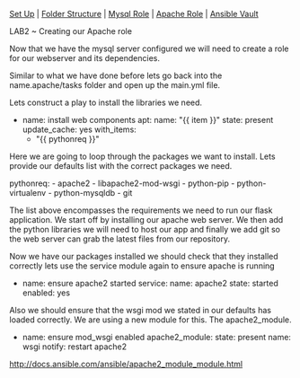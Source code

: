 [Set Up](doc/SetUp.md) | [Folder Structure](doc/lab-001.md) | [Mysql Role](doc/lab-002.md) | [Apache Role](doc/lab-003.md) | [Ansible Vault](doc/lab-004.md)

LAB2 ~ Creating our Apache role

Now that we have the mysql server configured we will need to create a role for our webserver and its dependencies.

Similar to what we have done before lets go back into the name.apache/tasks folder and open up the main.yml file.

Lets construct a play to install the libraries we need.

- name: install web components
  apt:
    name: "{{ item }}"
    state: present
    update_cache: yes
  with_items:
    - "{{ pythonreq }}"

Here we are going to loop through the packages we want to install. Lets provide our defaults list with the correct packages we need.

pythonreq:
    - apache2
    - libapache2-mod-wsgi
    - python-pip
    - python-virtualenv
    - python-mysqldb
    - git

The list above encompasses the requirements we need to run our flask application. We start off by installing our apache web server. We then add the python libraries we will need to host our app and finally we add git so the web server can grab the latest files from our repository.

Now we have our packages installed we should check that they installed correctly lets use the service module again to ensure apache is running

- name: ensure apache2 started
  service:
    name: apache2
    state: started
    enabled: yes

Also we should ensure that the wsgi mod we stated in our defaults has loaded correctly. We are using a new module for this. The apache2_module.

- name: ensure mod_wsgi enabled
  apache2_module:
    state: present
    name: wsgi
  notify: restart apache2

http://docs.ansible.com/ansible/apache2_module_module.html